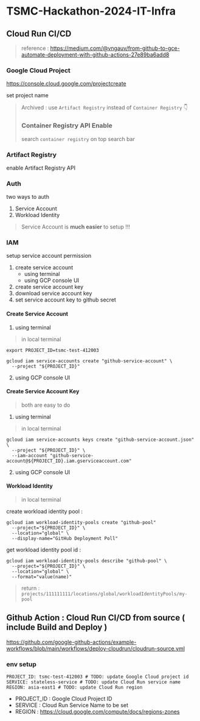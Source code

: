 # TSMC-Hackathon-2024-IT-Infra


## Cloud Run CI/CD

> reference : https://medium.com/@vngauv/from-github-to-gce-automate-deployment-with-github-actions-27e89ba6add8

### Google Cloud Project

https://console.cloud.google.com/projectcreate

set project name

> Archived : use `Artifact Registry` instead of `Container Registry` 👇
> ### Container Registry API Enable
>
> search `container registry` on top search bar

### Artifact Registry 

enable Artifact Registry API

### Auth

two ways to auth
1. Service Account
2. Workload Identity

> Service Account is **much easier** to setup !!!


### IAM

setup service account permission
1. create service account
    - using terminal
    - using GCP console UI
2. create service account key
3. download service account key
4. set service account key to github secret

#### Create Service Account
1. using terminal
> in local terminal
```
export PROJECT_ID=tsmc-test-412003

gcloud iam service-accounts create "github-service-account" \
  --project "${PROJECT_ID}"
```

2. using GCP console UI

#### Create Service Account Key

> both are easy to do

1. using terminal
> in local terminal
```
gcloud iam service-accounts keys create "github-service-account.json" \
  --project "${PROJECT_ID}" \
  --iam-account "github-service-account@${PROJECT_ID}.iam.gserviceaccount.com"
```

2. using GCP console UI

#### Workload Identity

> in local terminal

create workload identity pool : 
```
gcloud iam workload-identity-pools create "github-pool"
  --project="${PROJECT_ID}" \
  --location="global" \
  --display-name="GitHub Deployment Poll"
```
get workload identity pool id : 
```
gcloud iam workload-identity-pools describe "github-pool" \
  --project="${PROJECT_ID}" \
  --location="global" \
  --format="value(name)"
```
> return : `projects/111111111/locations/global/workloadIdentityPools/my-pool`


## Github Action : Cloud Run CI/CD from source ( include Build and Deploy )

https://github.com/google-github-actions/example-workflows/blob/main/workflows/deploy-cloudrun/cloudrun-source.yml

### env setup

```
PROJECT_ID: tsmc-test-412003 # TODO: update Google Cloud project id
SERVICE: stateless-service # TODO: update Cloud Run service name
REGION: asia-east1 # TODO: update Cloud Run region
```
- PROJECT_ID : Google Cloud Project ID
- SERVICE : Cloud Run Service Name to be set
- REGION : https://cloud.google.com/compute/docs/regions-zones
